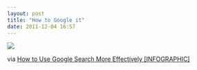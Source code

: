 ```yaml
---
layout: post
title: "How to Google it"
date: 2011-12-04 16:57
---
```


![](https://lh3.googleusercontent.com/EIOG_RqgRAp7CNMIKhw9BUDQMILpxp_V3LuFTKASh904PVq_WvirNK4IgGtKhcdPmu_LZMTEqxy4wILoyUf5x1MNzd6eVlFYPEH1zBP5CXF2jSmRn3kII_NKBqfPORpfScwW1ZA-6o8Pqys95PZaPKvPPcQzgA)

via [How to Use Google Search More Effectively [INFOGRAPHIC]](https://mashable.com/2011/11/24/google-search-infographic/)
